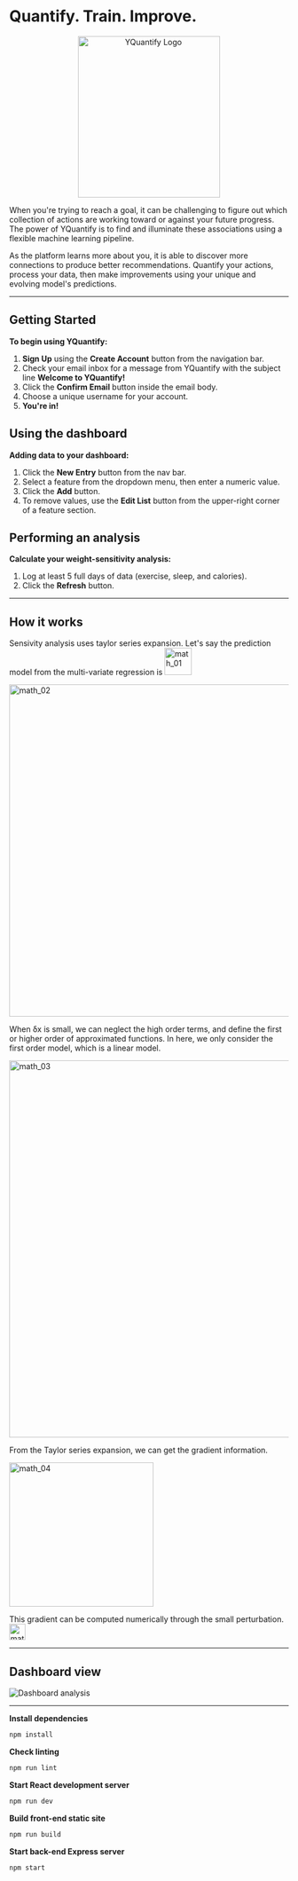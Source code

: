 # Quantify. Train. Improve.

<p align="center">
	<img src="https://www.yquantify.com/yquantify_logo_light.png" width="256" height="291" alt="YQuantify Logo" />
</p>

When you're trying to reach a goal, it can be challenging to figure out which collection of actions are working toward or against your future progress. The power of YQuantify is to find and illuminate these associations using a flexible machine learning pipeline.

As the platform learns more about you, it is able to discover more connections to produce better recommendations. Quantify your actions, process your data, then make improvements using your unique and evolving model's predictions.

---

## Getting Started

**To begin using YQuantify:**

1. **Sign Up** using the **Create Account** button from the navigation bar.
2. Check your email inbox for a message from YQuantify with the subject line **Welcome to YQuantify!**
3. Click the **Confirm Email** button inside the email body.
4. Choose a unique username for your account.
5. **You're in!**

## Using the dashboard

**Adding data to your dashboard:**

1. Click the **New Entry** button from the nav bar.
2. Select a feature from the dropdown menu, then enter a numeric value.
3. Click the **Add** button.
4. To remove values, use the **Edit List** button from the upper-right corner of a feature section.

## Performing an analysis

**Calculate your weight-sensitivity analysis:**

1. Log at least 5 full days of data (exercise, sleep, and calories).
2. Click the **Refresh** button.

---

## How it works

Sensivity analysis uses taylor series expansion. Let's say the prediction model from the multi-variate regression is <img width="49" alt="math_01" src="https://user-images.githubusercontent.com/25379378/66709175-07a62000-ed13-11e9-9571-160b6bf1f66e.png">

<img width="599" alt="math_02" src="https://user-images.githubusercontent.com/25379378/66709176-0a087a00-ed13-11e9-8033-d762b690a108.png">

When δx is small, we can neglect the high order terms, and define the first or higher order of approximated functions. In here, we only consider the first order model, which is a linear model.

<img width="680" alt="math_03" src="https://user-images.githubusercontent.com/25379378/66709178-0c6ad400-ed13-11e9-95c8-3a9fd9bf8355.png">

From the Taylor series expansion, we can get the gradient information.

<img width="260" alt="math_04" src="https://user-images.githubusercontent.com/25379378/66709179-0e349780-ed13-11e9-8bb6-0accc0dbb604.png">

This gradient can be computed numerically through the small perturbation. <img width="29" alt="math_05" src="https://user-images.githubusercontent.com/25379378/66709180-0f65c480-ed13-11e9-94b8-8b9e0689fffb.png">

---

## Dashboard view

![Dashboard analysis](https://user-images.githubusercontent.com/25379378/66709033-6ae28300-ed10-11e9-822f-18d3cb673627.jpg)

---

**Install dependencies**

```bash
npm install
```

**Check linting**

```bash
npm run lint
```

**Start React development server**

```bash
npm run dev
```

**Build front-end static site**

```bash
npm run build
```

**Start back-end Express server**

```bash
npm start
```
